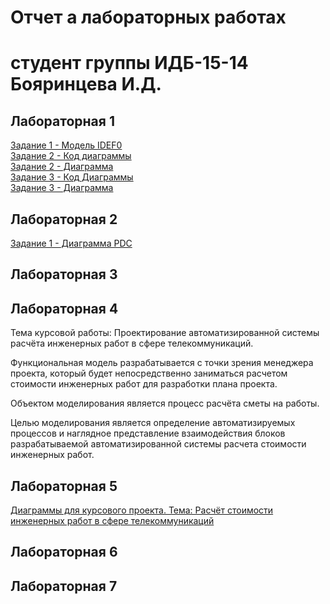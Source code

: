 # Отчет а лабораторных работах
# студент группы ИДБ-15-14 Бояринцева И.Д.

## Лабораторная 1
[Задание 1 - Модель IDEF0](https://github.com/BoyarintsevaI/projectSystem.github.io/blob/master/1.png)  
[Задание 2 - Код диаграммы](https://github.com/BoyarintsevaI/projectSystem.github.io/blob/master/Code%20PlantUML)  
[Задание 2 - Диаграмма](https://github.com/BoyarintsevaI/projectSystem.github.io/blob/master/%D0%94%D0%B8%D0%B0%D0%B3%D1%80%D0%B0%D0%BC%D0%BC%D0%B0.png)  
[Задание 3 - Код Диаграммы](https://github.com/BoyarintsevaI/projectSystem.github.io/blob/master/Code2%20PlantUML)  
[Задание 3 - Диаграмма](https://github.com/BoyarintsevaI/projectSystem.github.io/blob/master/2.png)  

## Лабораторная 2
[Задание 1 - Диаграмма PDC](https://github.com/BoyarintsevaI/projectSystem.github.io/blob/master/PDC.PNG)  
## Лабораторная 3

## Лабораторная 4
Тема курсовой работы: Проектирование автоматизированной системы расчёта инженерных работ в сфере телекоммуникаций.

Функциональная модель разрабатывается с точки зрения менеджера проекта, который будет непосредственно заниматься расчетом стоимости инженерных работ для разработки плана проекта.

Объектом моделирования является процесс расчёта сметы на работы. 

Целью моделирования является определение автоматизируемых процессов и наглядное представление взаимодействия блоков разрабатываемой автоматизированной системы расчета стоимости инженерных работ.
 


## Лабораторная 5
[Диаграммы для курсового проекта. Тема: Расчёт стоимости инженерных работ в сфере телекоммуникаций](https://github.com/BoyarintsevaI/projectSystem.github.io/blob/master/kursach.rsf)  
## Лабораторная 6

## Лабораторная 7

